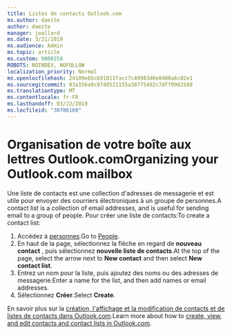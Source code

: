 ```yaml
---
title: Listes de contacts Outlook.com
ms.author: daeite
author: daeite
manager: joallard
ms.date: 3/21/2019
ms.audience: Admin
ms.topic: article
ms.custom: 9000258
ROBOTS: NOINDEX, NOFOLLOW
localization_priority: Normal
ms.openlocfilehash: 24109e65c691811facc7c49983d0e8400a6c02e1
ms.sourcegitcommit: 03a156a9c9740521155a30775492c7dff0982588
ms.translationtype: MT
ms.contentlocale: fr-FR
ms.lasthandoff: 03/22/2019
ms.locfileid: "30786160"
---
```

# <a name="organizing-your-outlookcom-mailbox"></a><span data-ttu-id="52468-102">Organisation de votre boîte aux lettres Outlook.com</span><span class="sxs-lookup"><span data-stu-id="52468-102">Organizing your Outlook.com mailbox</span></span>

<span data-ttu-id="52468-103">Une liste de contacts est une collection d'adresses de messagerie et est utile pour envoyer des courriers électroniques à un groupe de personnes.</span><span class="sxs-lookup"><span data-stu-id="52468-103">A contact list is a collection of email addresses, and is useful for sending email to a group of people.</span></span> <span data-ttu-id="52468-104">Pour créer une liste de contacts:</span><span class="sxs-lookup"><span data-stu-id="52468-104">To create a contact list:</span></span>

1. <span data-ttu-id="52468-105">Accédez à [personnes](https://outlook.live.com/people/).</span><span class="sxs-lookup"><span data-stu-id="52468-105">Go to [People](https://outlook.live.com/people/).</span></span>
1. <span data-ttu-id="52468-106">En haut de la page, sélectionnez la flèche en regard de **nouveau contact** , puis sélectionnez **nouvelle liste de contacts**.</span><span class="sxs-lookup"><span data-stu-id="52468-106">At the top of the page, select the arrow next to **New contact** and then select **New contact list**.</span></span>
1. <span data-ttu-id="52468-107">Entrez un nom pour la liste, puis ajoutez des noms ou des adresses de messagerie.</span><span class="sxs-lookup"><span data-stu-id="52468-107">Enter a name for the list, and then add names or email addresses.</span></span>
1. <span data-ttu-id="52468-108">Sélectionnez **Créer**.</span><span class="sxs-lookup"><span data-stu-id="52468-108">Select **Create**.</span></span>

<span data-ttu-id="52468-109">En savoir plus sur la [création, l'affichage et la modification de contacts et de listes de contacts dans Outlook.com](https://support.office.com/article/5b909158-036e-4820-92f7-2a27f57b9f01).</span><span class="sxs-lookup"><span data-stu-id="52468-109">Learn more about how to [create, view, and edit contacts and contact lists in Outlook.com](https://support.office.com/article/5b909158-036e-4820-92f7-2a27f57b9f01).</span></span>